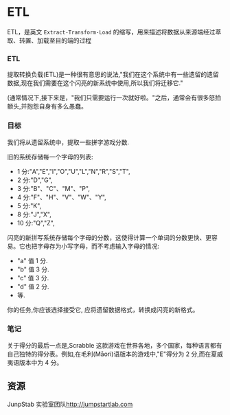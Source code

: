 # ETL

ETL，是英文 `Extract-Transform-Load` 的缩写，用来描述将数据从来源端经过萃取、转置、加载至目的端的过程

### ETL

提取转换负载(ETL)是一种很有意思的说法,"我们在这个系统中有一些遗留的遗留数据,现在我们需要在这个闪亮的新系统中使用,所以我们将迁移它."

(通常情况下,接下来是，"我们只需要运行一次就好啦。"之后，通常会有很多怒拍额头,并抱怨自身有多么愚蠢。

### 目标

我们将从遗留系统中，提取一些拼字游戏分数.

旧的系统存储每一个字母的列表:

- 1 分:"A","E","I","O","U","L","N","R","S","T",
- 2 分:"D","G",
- 3 分:"B"、"C"、"M"、"P",
- 4 分:"F"、"H"、"V"、"W"、"Y",
- 5 分:"K",
- 8 分:"J","X",
- 10 分:"Q","Z",

闪亮的新拼写系统存储每个字母的分数，这使得计算一个单词的分数更快、更容易。它也把字母存为小写字母，而不考虑输入字母的情况:

- "a" 值 1 分.
- "b" 值 3 分.
- "c" 值 3 分.
- "d" 值 2 分.
- 等.

你的任务,你应该选择接受它, 应将遗留数据格式，转换成闪亮的新格式。

### 笔记

关于得分的最后一点是,Scrabble 这款游戏在世界各地，多个国家，每种语言都有自己独特的得分表。例如,在毛利(Māori)语版本的游戏中,"E"得分为 2 分,而在夏威夷语版本中为 4 分。

[help-page]: https://exercism.io/tracks/rust/learning
[modules]: https://doc.rust-lang.org/book/2018-edition/ch07-00-modules.html
[cargo]: https://doc.rust-lang.org/book/2018-edition/ch14-00-more-about-cargo.html
[rust-tests]: https://doc.rust-lang.org/book/2018-edition/ch11-02-running-tests.html

## 资源

JunpStab 实验室团队<http://jumpstartlab.com>
